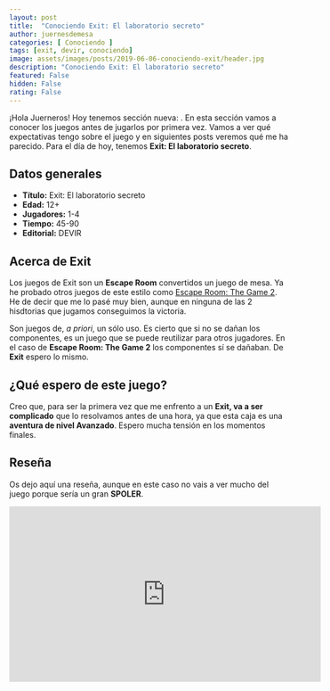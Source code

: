 ```yaml
---
layout: post
title:  "Conociendo Exit: El laboratorio secreto"
author: juernesdemesa
categories: [ Conociendo ]
tags: [exit, devir, conociendo]
image: assets/images/posts/2019-06-06-conociendo-exit/header.jpg
description: "Conociendo Exit: El laboratorio secreto"
featured: False
hidden: False
rating: False
---
```


¡Hola Juerneros! Hoy tenemos sección nueva: . En esta sección vamos a conocer los juegos antes de jugarlos por primera vez. Vamos a ver qué expectativas tengo sobre el juego y en siguientes posts veremos qué me ha parecido. Para el día de hoy, tenemos **Exit: El laboratorio secreto**.

## Datos generales

* **Título:** Exit: El laboratorio secreto
* **Edad:** 12+
* **Jugadores:** 1-4
* **Tiempo:** 45-90
* **Editorial:** DEVIR


## Acerca de Exit

Los juegos de Exit son un **Escape Room** convertidos un juego de mesa. Ya he probado otros juegos de este estilo como [Escape Room: The Game 2](https://boardgamegeek.com/boardgame/260000/escape-room-game-escape-rooms-ii). He de decir que me lo pasé muy bien, aunque en ninguna de las 2 hisdtorias que jugamos conseguimos la victoria.

Son juegos de, *a priori*, un sólo uso. Es cierto que si no se dañan los componentes, es un juego que se puede reutilizar para otros jugadores. En el caso de **Escape Room: The Game 2** los componentes sí se dañaban. De **Exit** espero lo mismo.

## ¿Qué espero de este juego?

Creo que, para ser la primera vez que me enfrento a un **Exit, va a ser complicado** que lo resolvamos antes de una hora, ya que esta caja es una **aventura de nivel Avanzado**. Espero mucha tensión en los momentos finales.

## Reseña

Os dejo aquí una reseña, aunque en este caso no vais a ver mucho del juego porque sería un gran **SPOLER**.

<iframe width="560" height="315" src="https://www.youtube.com/embed/GSD2xMxYbwY" frameborder="0" allow="accelerometer; autoplay; encrypted-media; gyroscope; picture-in-picture" allowfullscreen></iframe>